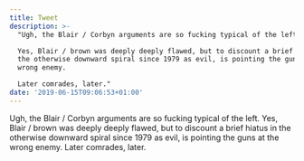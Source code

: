 ```yaml
---
title: Tweet
description: >-
  "Ugh, the Blair / Corbyn arguments are so fucking typical of the left. 

  Yes, Blair / brown was deeply deeply flawed, but to discount a brief hiatus in
  the otherwise downward spiral since 1979 as evil, is pointing the guns at the
  wrong enemy.

  Later comrades, later."
date: '2019-06-15T09:06:53+01:00'
---
```

Ugh, the Blair / Corbyn arguments are so fucking typical of the left. 
Yes, Blair / brown was deeply deeply flawed, but to discount a brief hiatus in the otherwise downward spiral since 1979 as evil, is pointing the guns at the wrong enemy.
Later comrades, later.
